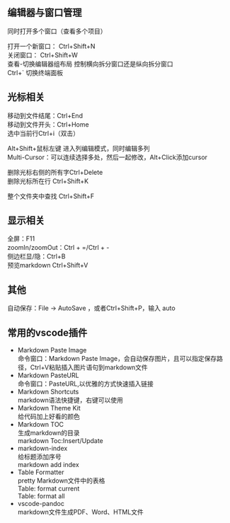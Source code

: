 ## 编辑器与窗口管理

同时打开多个窗口（查看多个项目）

打开一个新窗口： Ctrl+Shift+N  
关闭窗口： Ctrl+Shift+W  
查看-切换编辑器组布局 控制横向拆分窗口还是纵向拆分窗口  
Ctrl+` 切换终端面板  

## 光标相关
移动到文件结尾：Ctrl+End  
移动到文件开头：Ctrl+Home  
选中当前行Ctrl+i（双击）  

Alt+Shift+鼠标左键 进入列编辑模式，同时编辑多列  
Multi-Cursor：可以连续选择多处，然后一起修改，Alt+Click添加cursor  

删除光标右侧的所有字Ctrl+Delete  
删除光标所在行 Ctrl+Shift+K  

整个文件夹中查找 Ctrl+Shift+F  

## 显示相关

全屏：F11  
zoomIn/zoomOut：Ctrl + =/Ctrl + -  
侧边栏显/隐：Ctrl+B  
预览markdown Ctrl+Shift+V  

## 其他

自动保存：File -> AutoSave ，或者Ctrl+Shift+P，输入 auto

## 常用的vscode插件
* Markdown Paste Image  
    命令窗口：Markdown Paste Image，会自动保存图片，且可以指定保存路径，Ctrl+V粘贴插入图片语句到markdown文件
* Markdown PasteURL  
    命令窗口：PasteURL,以优雅的方式快速插入链接  
* Markdown Shortcuts  
    markdown语法快捷键，右键可以使用  
* Markdown Theme Kit  
    给代码加上好看的颜色  
* Markdown TOC  
    生成markdown的目录  
    markdown Toc:Insert/Update  
* markdown-index  
    给标题添加序号  
    markdown add index  
* Table Formatter  
    pretty Markdown文件中的表格  
    Table: format current  
    Table: format all  
* vscode-pandoc  
    markdown文件生成PDF、Word、HTML文件